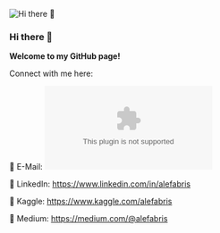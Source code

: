 ![Hi there 👋](https://i.postimg.cc/MptrFqHk/alefabris.png)

### Hi there 👋

**Welcome to my GitHub page!**

Connect with me here:

📧 E-Mail:    ![ale.fabris1998@gmail.com](mailto:ale.fabris1998@gmail.com)

🔗 LinkedIn:  https://www.linkedin.com/in/alefabris

🔗 Kaggle:    https://www.kaggle.com/alefabris

🔗 Medium:    https://medium.com/@alefabris
